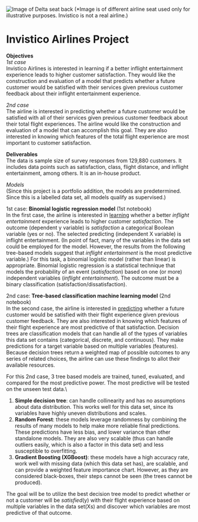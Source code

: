 ![Image of Delta seat back](https://github.com/izsolnay/Invistico-Airlines/blob/d214e7280d79106d7a9471c29886141bb83262ea/Inflight%20entertainment.png)
(*Image is of different airline seat used only for illustrative purposes. Invistico is not a real airline.)
# Invistico Airlines Project
**Objectives** \
*1st case* \
Invistico Airlines is interested in learning if a better inflight entertainment experience leads to higher customer satisfaction. They would like the construction and evaluation of a model that predicts whether a future customer would be satisfied with their services given previous customer feedback about their inflight entertainment experience. 

*2nd case* \
The airline is interested in predicting whether a future customer would be satisfied with all of their services given previous customer feedback about their total flight experiences. The airline would like the construction and evaluation of a model that can accomplish this goal. They are also interested in knowing which features of the total flight experience are most important to customer satisfaction. 

**Deliverables** \
The data is sample size of survey responses from 129,880 customers. It includes data points such as satisfaction, class, flight distance, and inflight entertainment, among others. It is an in-house product.

*Models* \
(Since this project is a portfolio addition, the models are predetermined. Since this is a labelled data set, all models qualify as supervised.)

1st case: **Binomial logistic regression model** (1st notebook)\
In the first case, the airline is interested in <u>learning</u> whether a better *inflight entertainment* experience leads to higher customer *satisfaction*. The outcome (dependent y variable) is *satisfaction* a categorical Boolean variable (yes or no). The selected predicting (independent X variable) is inflight entertainment. (In point of fact, many of the variables in the data set could be employed for the model. However, the results from the following tree-based models suggest that *inflight entertainment* is the most predictive variable.)
For this task, a binomial logistic model (rather than linear) is appropriate. Binomial logistic regression is a statistical technique that models the probability of an event (*satisfaction*) based on one (or more) independent variables (*inflight entertainment*). The outcome must be a binary classification (satisfaction/dissatisfaction).  

2nd case: **Tree-based classification machine learning model** (2nd notebook)\
In the second case, the airline is interested in <u>predicting</u> whether a future customer would be satisfied with their flight experience given previous customer feedback. They are also interested in knowing which features of their flight experience are most predictive of that satisfaction. Decision trees are classification models that can handle all of the types of variables this data set contains (categorical, discrete, and continuous). They make predictions for a target variable based on multiple variables (features). Because decision trees return a weighted map of possible outcomes to any series of related choices, the airline can use these findings to allot their available resources.

For this 2nd case, 3 tree based models are trained, tuned, evaluated, and compared for the most predictive power. The most predictive will be tested on the unseen test data.\
  1.	**Simple decision tree**: can handle collinearity and has no assumptions about data distribution. This works well for this data set, since its variables have highly uneven distributions and scales.
  2.	**Random Forest**: these models leverage randomness by combining the results of many models to help make more reliable final predictions. These predictions have less bias, and lower variance than other standalone models. They are also very scalable (thus can handle outliers easily, which is also a factor in this data set) and less susceptible to overfitting.
  3.	**Gradient Boosting (XGBoost)**: these models have a high accuracy rate, work well with missing data (which this data set has), are scalable, and can provide a weighted feature importance chart. However, as they are considered black-boxes, their steps cannot be seen (the trees cannot be produced).

The goal will be to utilize the best decision tree model to predict whether or not a customer will be *satisfied*(y) with their flight experience based on multiple variables in the data set(Xs) and discover which variables are most predictive of that outcome.
